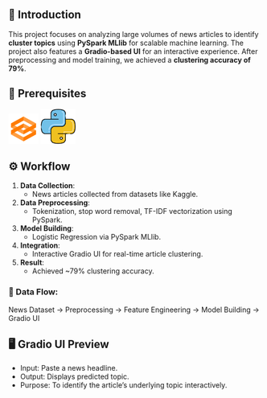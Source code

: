 ## 🧠 Introduction

This project focuses on analyzing large volumes of news articles to identify **cluster topics** using **PySpark MLlib** for scalable machine learning. The project also features a **Gradio-based UI** for an interactive experience. After preprocessing and model training, we achieved a **clustering accuracy of 79%**.

## 🧰 Prerequisites

<div align="left">
  <img alt="Gradio" src="img/gradio.png" height="60" width="60"/>
  <img alt="Python" src="img/python.png" height="70" width="70"/>
</div>

## ⚙️ Workflow

1. **Data Collection**:
   * News articles collected from datasets like Kaggle.
2. **Data Preprocessing**:
   * Tokenization, stop word removal, TF-IDF vectorization using PySpark.
3. **Model Building**:
   * Logistic Regression via PySpark MLlib.
4. **Integration**:
   * Interactive Gradio UI for real-time article clustering.
5. **Result**:
   * Achieved \~79% clustering accuracy.

### 🔁 Data Flow:

News Dataset -> Preprocessing -> Feature Engineering -> Model Building -> Gradio UI

## 🖥️ Gradio UI Preview

* Input: Paste a news headline.
* Output: Displays predicted topic.
* Purpose: To identify the article’s underlying topic interactively.



